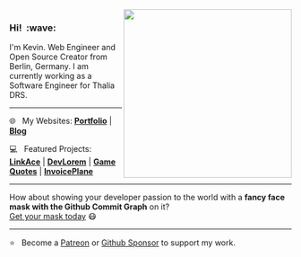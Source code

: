 <img src="https://kovah.de/assets/social-github-2021.png" align="right" width="300">
<h3>Hi!&nbsp;&nbsp;:wave:</h3>

I'm Kevin. Web Engineer and Open Source Creator from Berlin, Germany. I am currently working as a Software Engineer for Thalia DRS.

---

:globe_with_meridians:&nbsp;&nbsp; My Websites: [**Portfolio**](https://kovah.de/) | [**Blog**](https://blog.kovah.de/en/)

:computer:&nbsp;&nbsp; Featured Projects: [**LinkAce**](https://www.linkace.org/) | [**DevLorem**](https://github.com/Kovah/DevLorem) | [**Game Quotes**](https://game-quotes.com/) | [**InvoicePlane**](https://invoiceplane.com/)

---

How about showing your developer passion to the world with a **fancy face mask with the Github Commit Graph** on it?  
[Get your mask today](https://www.redbubble.com/i/mask/The-Github-Commit-Graph-by-kovah-de/55468616.9G0D8) :mask:

---

:star:&nbsp;&nbsp; Become a [Patreon](https://www.patreon.com/Kovah) or [Github Sponsor](https://github.com/sponsors/Kovah) to support my work.
